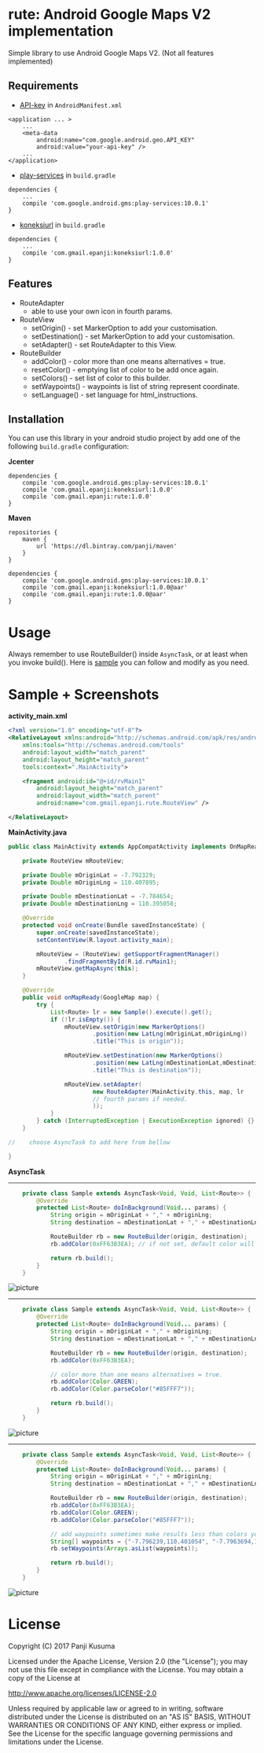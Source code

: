 rute: Android Google Maps V2 implementation
===========================================

Simple library to use Android Google Maps V2. (Not all features implemented)

Requirements
------------

* [API-key](https://developers.google.com/maps/documentation/directions/get-api-key#key) in `AndroidManifest.xml`

```
<application ... >
    ...
    <meta-data
        android:name="com.google.android.geo.API_KEY"
        android:value="your-api-key" />
    ...
</application>
```

* [play-services](https://developers.google.com/android/guides/setup) in `build.gradle`

```
dependencies {
    ...
    compile 'com.google.android.gms:play-services:10.0.1'
}
```

* [koneksiurl](https://github.com/epanji/koneksiurl) in `build.gradle`

```
dependencies {
    ...
    compile 'com.gmail.epanji:koneksiurl:1.0.0'
}
```

Features
--------

* RouteAdapter
    * able to use your own icon in fourth params.
* RouteView
    * setOrigin() - set MarkerOption to add your customisation.
    * setDestination() - set MarkerOption to add your customisation.
    * setAdapter() - set RouteAdapter to this View.
* RouteBuilder
    * addColor() - color more than one means alternatives = true.
    * resetColor() - emptying list of color to be add once again.
    * setColors() - set list of color to this builder.
    * setWaypoints() - waypoints is list of string represent coordinate.
    * setLanguage() - set language for html_instructions.

Installation
------------

You can use this library in your android studio project by add one of
the following `build.gradle` configuration:

**Jcenter**

```
dependencies {
    compile 'com.google.android.gms:play-services:10.0.1'
    compile 'com.gmail.epanji:koneksiurl:1.0.0'
    compile 'com.gmail.epanji:rute:1.0.0'
}
```

**Maven**

```
repositories {
    maven {
        url 'https://dl.bintray.com/panji/maven'
    }
}

dependencies {
    compile 'com.google.android.gms:play-services:10.0.1'
    compile 'com.gmail.epanji:koneksiurl:1.0.0@aar'
    compile 'com.gmail.epanji:rute:1.0.0@aar'
}
```

Usage
=====

Always remember to use RouteBuilder() inside `AsyncTask`, or
at least when you invoke build().
Here is [sample](./samples) you can follow and modify as you need.

Sample + Screenshots
====================

**activity_main.xml**

```xml
<?xml version="1.0" encoding="utf-8"?>
<RelativeLayout xmlns:android="http://schemas.android.com/apk/res/android"
    xmlns:tools="http://schemas.android.com/tools"
    android:layout_width="match_parent"
    android:layout_height="match_parent"
    tools:context=".MainActivity">

    <fragment android:id="@+id/rvMain1"
        android:layout_height="match_parent"
        android:layout_width="match_parent"
        android:name="com.gmail.epanji.rute.RouteView" />

</RelativeLayout>
```

**MainActivity.java**

```java
public class MainActivity extends AppCompatActivity implements OnMapReadyCallback {

    private RouteView mRouteView;

    private Double mOriginLat = -7.792329;
    private Double mOriginLng = 110.407895;

    private Double mDestinationLat = -7.784654;
    private Double mDestinationLng = 110.395058;

    @Override
    protected void onCreate(Bundle savedInstanceState) {
        super.onCreate(savedInstanceState);
        setContentView(R.layout.activity_main);

        mRouteView = (RouteView) getSupportFragmentManager()
                .findFragmentById(R.id.rvMain1);
        mRouteView.getMapAsync(this);
    }

    @Override
    public void onMapReady(GoogleMap map) {
        try {
            List<Route> lr = new Sample().execute().get();
            if (!lr.isEmpty()) {
                mRouteView.setOrigin(new MarkerOptions()
                        .position(new LatLng(mOriginLat,mOriginLng))
                        .title("This is origin"));

                mRouteView.setDestination(new MarkerOptions()
                        .position(new LatLng(mDestinationLat,mDestinationLng))
                        .title("This is destination"));

                mRouteView.setAdapter(
                        new RouteAdapter(MainActivity.this, map, lr
                        // fourth params if needed.
                        ));
            }
        } catch (InterruptedException | ExecutionException ignored) {}
    }

//    choose AsyncTask to add here from bellow

}
```

**AsyncTask**

---

```java
    private class Sample extends AsyncTask<Void, Void, List<Route>> {
        @Override
        protected List<Route> doInBackground(Void... params) {
            String origin = mOriginLat + "," + mOriginLng;
            String destination = mDestinationLat + "," + mDestinationLng;

            RouteBuilder rb = new RouteBuilder(origin, destination);
            rb.addColor(0xFF63B3EA); // if not set, default color will be used.

            return rb.build();
        }
    }
```

![picture](./samples/screenshots/sample_1.jpg)

---

```java
    private class Sample extends AsyncTask<Void, Void, List<Route>> {
        @Override
        protected List<Route> doInBackground(Void... params) {
            String origin = mOriginLat + "," + mOriginLng;
            String destination = mDestinationLat + "," + mDestinationLng;

            RouteBuilder rb = new RouteBuilder(origin, destination);
            rb.addColor(0xFF63B3EA);

            // color more than one means alternatives = true.
            rb.addColor(Color.GREEN);
            rb.addColor(Color.parseColor("#85FFF7"));

            return rb.build();
        }
    }
```

![picture](./samples/screenshots/sample_2.jpg)

---

```java
    private class Sample extends AsyncTask<Void, Void, List<Route>> {
        @Override
        protected List<Route> doInBackground(Void... params) {
            String origin = mOriginLat + "," + mOriginLng;
            String destination = mDestinationLat + "," + mDestinationLng;

            RouteBuilder rb = new RouteBuilder(origin, destination);
            rb.addColor(0xFF63B3EA);
            rb.addColor(Color.GREEN);
            rb.addColor(Color.parseColor("#85FFF7"));

            // add waypoints sometimes make results less than colors you add.
            String[] waypoints = {"-7.796239,110.401054", "-7.7963694,110.39262"};
            rb.setWaypoints(Arrays.asList(waypoints));

            return rb.build();
        }
    }
```

![picture](./samples/screenshots/sample_3.jpg)

License
=======

Copyright (C) 2017  Panji Kusuma

Licensed under the Apache License, Version 2.0 (the "License");
you may not use this file except in compliance with the License.
You may obtain a copy of the License at

   http://www.apache.org/licenses/LICENSE-2.0

Unless required by applicable law or agreed to in writing, software
distributed under the License is distributed on an "AS IS" BASIS,
WITHOUT WARRANTIES OR CONDITIONS OF ANY KIND, either express or implied.
See the License for the specific language governing permissions and
limitations under the License.
